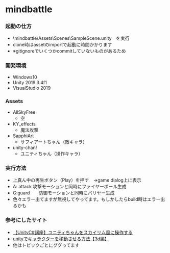# mindbattle
### 起動の仕方
* \mindbattle\Assets\Scenes\SampleScene.unity　を実行
* clone時はassetのimportで起動に時間かかります
* ※gitignoreでいくつかcommitしていないものがあるため

### 開発環境
* Windows10
* Unity 2019.3.4f1
* VisualStudio 2019

### Assets
* AllSkyFree
  * 空
* KY_effects
  * 魔法攻撃
* SapphiArt
  * サフィアートちゃん（敵キャラ）
* unity-chan!
  * ユニティちゃん（操作キャラ）

### 実行方法
* 上真ん中の再生ボタン（Play）を押す　→game dialog上に表示
* A: attack 攻撃モーションと同時にファイヤーボール生成
* G:guard　　防御モーションと同時にバリヤー生成
* 色々エラー出てますが無視してやってます。もしかしたらbuild時はエラー出るかも

### 参考にしたサイト
* [【UnityC#講座】ユニティちゃんをスカイリム風に操作する](https://unity-shoshinsha.biz/archives/287)
* [unityでキャラクターを移動させる方法【3d編】](https://tama-lab.net/2017/05/unityでキャラクターを移動させる方法【3d編】/)
* 他はトピックごとにググってます
